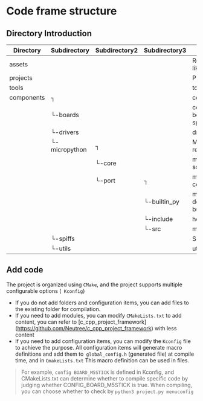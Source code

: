 Code frame structure
========



## Directory Introduction

| Directory | Subdirectory | Subdirectory2 | Subdirectory3 | Brief | 
| -- | -- | -- | -- | -- |
|  assets  |  |  | | Resource like image |
|  projects  |  | | | Project dir| 
|  tools | | | | tools |
| components|┐ | | | component |
|               | └-boards | | | code for board specific |
|               | └-drivers | | | driver code |
|               | └-micropython |┐ | |  Micropython related|
|               |                |└-core | | micropython source code |
|               |                |└-port|┐ | maixpy port code |
|               |                |          |└-builtin_py | maixpy defualt builtin script |
|               |                |          |└-include | headers |
|               |                |          |└-src | modules |
|               | └-spiffs | | | SPIFFS |
|               | └-utils | | | utils|





## Add code

The project is organized using `CMake`, and the project supports multiple configurable options (` Kconfig`)

* If you do not add folders and configuration items, you can add files to the existing folder for compilation.
* If you need to add modules, you can modify `CMakeLists.txt` to add content, you can refer to [c_cpp_project_framework] (https://github.com/Neutree/c_cpp_project_framework) with less content
* If you need to add configuration items, you can modify the `Kconfig` file to achieve the purpose. All configuration items will generate macro definitions and add them to` global_config.h` (generated file) at compile time, and in `CmakeLists.txt` This macro definition can be used in files.
> For example, `config BOARD_M5STICK` is defined in Kconfig, and CMakeLists.txt can determine whether to compile specific code by judging whether CONFIG_BOARD_M5STICK is true. When compiling, you can choose whether to check by `python3 project.py menuconfig`


